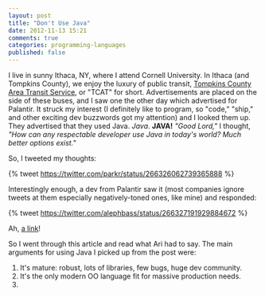 ```yaml
---
layout: post
title: "Don't Use Java"
date: 2012-11-13 15:21
comments: true
categories: programming-languages
published: false
---
```


I live in sunny Ithaca, NY, where I attend Cornell University. In Ithaca (and 
Tompkins County), we enjoy the luxury of public transit, [Tompkins County Area
Transit Service](http://tcatbus.com), or "TCAT" for short. Advertisements are
placed on the side of these buses, and I saw one the other day which advertised for
Palantir. It struck my interest (I definitely like to program, so "code," "ship,"
and other exciting dev buzzwords got my attention) and I looked them up. They
advertised that they used Java. _Java_. __JAVA!__ _"Good Lord,"_ I thought, _"How can
any respectable developer use Java in today's world? Much better options exist."_

So, I tweeted my thoughts:

{% tweet https://twitter.com/parkr/status/266326062739365888 %}

Interestingly enough, a dev from Palantir saw it (most companies ignore tweets at them
especially negatively-toned ones, like mine) and responded:

{% tweet https://twitter.com/alephbass/status/266327191929884672 %}

Ah, [a link](http://www.quora.com/Does-any-start-up-company-need-Java-developers-at-all-If-so-which-ones)!

So I went through this article and read what Ari had to say. The main arguments for
using Java I picked up from the post were:

1. It's mature: robust, lots of libraries, few bugs, huge dev community.
2. It's the only modern OO language fit for massive production needs.
3.

